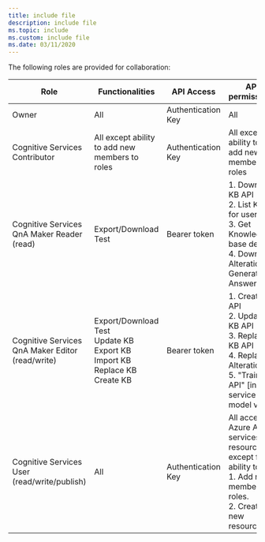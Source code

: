 ```yaml
---
title: include file
description: include file
ms.topic: include
ms.custom: include file
ms.date: 03/11/2020
---
```


The following roles are provided for collaboration:

|Role|Functionalities|API Access|API permissions|
|--|--|--|--|
|Owner|All|Authentication Key|All|
|Cognitive Services Contributor|All except ability to add new members to roles|Authentication Key|All except ability to add new members to roles|
|Cognitive Services QnA Maker Reader<br>(read)|Export/Download<br>Test|Bearer token|1. Download KB API<br>2. List KBs for user API<br>3. Get Knowledge base details<br>4. Download Alterations<br>Generate Answer |
|Cognitive Services QnA Maker Editor<br>(read/write)|Export/Download<br>Test<br>Update KB<br>Export KB<br>Import KB<br>Replace KB<br>Create KB|Bearer token|1. Create KB API<br>2. Update KB API<br>3. Replace KB API<br>4. Replace Alterations<br>5. "Train API" [in new service model v5]|
|Cognitive Services User<br>(read/write/publish)|All|Authentication Key|All access to Azure AI services resource except for ability to: <br>1. Add new members to roles.<br>2. Create new resources.|
